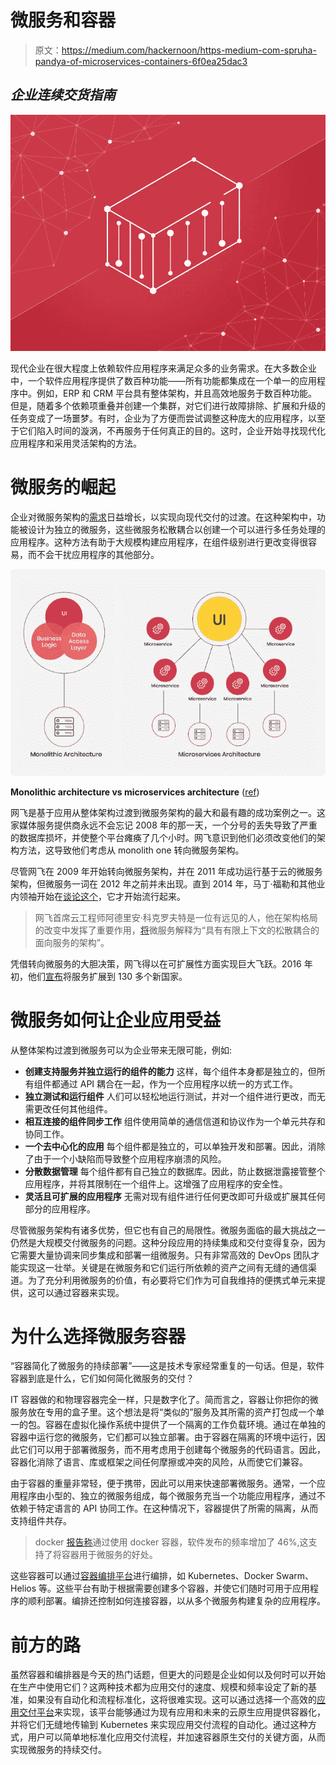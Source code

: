 # 微服务和容器

> 原文：<https://medium.com/hackernoon/https-medium-com-spruha-pandya-of-microservices-containers-6f0ea25dac3>

## *企业连续交货指南*

![](img/8f531cfbf9814941316d10d66881117b.png)

现代企业在很大程度上依赖软件应用程序来满足众多的业务需求。在大多数企业中，一个软件应用程序提供了数百种功能——所有功能都集成在一个单一的应用程序中。例如，ERP 和 CRM 平台具有整体架构，并且高效地服务于数百种功能。但是，随着多个依赖项重叠并创建一个集群，对它们进行故障排除、扩展和升级的任务变成了一场噩梦。有时，企业为了方便而尝试调整这种庞大的应用程序，以至于它们陷入时间的漩涡，不再服务于任何真正的目的。这时，企业开始寻找现代化应用程序和采用灵活架构的方法。

# 微服务的崛起

企业对微服务架构的[需求](https://dzone.com/articles/new-research-shows-63-percent-of-enterprises-are-a)日益增长，以实现向现代交付的过渡。在这种架构中，功能被设计为独立的微服务，这些微服务松散耦合以创建一个可以进行多任务处理的应用程序。这种方法有助于大规模构建应用程序，在组件级别进行更改变得很容易，而不会干扰应用程序的其他部分。

![](img/de09c0a0de555829b3d3da0e91b9cefe.png)

**Monolithic architecture vs microservices architecture** ([ref](https://dev.to/alex_barashkov/microservices-vs-monolith-architecture-4l1m))

网飞是基于应用从整体架构过渡到微服务架构的最大和最有趣的成功案例之一。这家媒体服务提供商永远不会忘记 2008 年的那一天，一个分号的丢失导致了严重的数据库损坏，并使整个平台瘫痪了几个小时。网飞意识到他们必须改变他们的架构方法，这导致他们考虑从 monolith one 转向微服务架构。

尽管网飞在 2009 年开始转向微服务架构，并在 2011 年成功运行基于云的微服务架构，但微服务一词在 2012 年之前并未出现。直到 2014 年，马丁·福勒和其他业内领袖开始在[谈论这个](https://martinfowler.com/articles/microservices.html)，它才开始流行起来。

> 网飞首席云工程师阿德里安·科克罗夫特是一位有远见的人，他在架构格局的改变中发挥了重要作用，[将](https://www.slideshare.net/adriancockcroft/microservices-workshop-all-topics-deck-2016?ref=https://www.slideshare.net/adriancockcroft/slideshelf)微服务解释为“具有有限上下文的松散耦合的面向服务的架构”。

凭借转向微服务的大胆决策，网飞得以在可扩展性方面实现巨大飞跃。2016 年初，他们[宣布](https://media.netflix.com/en/press-releases/netflix-is-now-available-around-the-world)将服务扩展到 130 多个新国家。

# 微服务如何让企业应用受益

从整体架构过渡到微服务可以为企业带来无限可能，例如:

*   **创建支持服务并独立运行的组件的能力**
    这样，每个组件本身都是独立的，但所有组件都通过 API 耦合在一起，作为一个应用程序以统一的方式工作。
*   **独立测试和运行组件**
    人们可以轻松地运行测试，并对一个组件进行更改，而无需更改任何其他组件。
*   **相互连接的组件同步工作** 组件使用简单的通信信道和协议作为一个单元共存和协同工作。
*   **一个去中心化的应用**
    每个组件都是独立的，可以单独开发和部署。因此，消除了由于一个小缺陷而导致整个应用程序崩溃的风险。
*   **分散数据管理** 每个组件都有自己独立的数据库。因此，防止数据泄露接管整个应用程序，并将其限制在一个组件上。这增强了应用程序的安全性。
*   **灵活且可扩展的应用程序**
    无需对现有组件进行任何更改即可升级或扩展其任何部分的应用程序。

尽管微服务架构有诸多优势，但它也有自己的局限性。微服务面临的最大挑战之一仍然是大规模交付微服务的问题。这种分段应用的持续集成和交付变得复杂，因为它需要大量协调来同步集成和部署一组微服务。只有非常高效的 DevOps 团队才能实现这一壮举。关键是在微服务和它们运行所依赖的资产之间有无缝的通信渠道。为了充分利用微服务的价值，有必要将它们作为可自我维持的便携式单元来提供，这可以通过容器来实现。

# 为什么选择微服务容器

“容器简化了微服务的持续部署”——这是技术专家经常重复的一句话。但是，软件容器到底是什么，它们如何简化微服务的交付？

IT 容器做的和物理容器完全一样，只是数字化了。简而言之，容器让你把你的微服务放在专用的盒子里。这个想法是将“类似的”服务及其所需的资产打包成一个单一的包。容器在虚拟化操作系统中提供了一个隔离的工作负载环境。通过在单独的容器中运行您的微服务，它们都可以独立部署。由于容器在隔离的环境中运行，因此它们可以用于部署微服务，而不用考虑用于创建每个微服务的代码语言。因此，容器化消除了语言、库或框架之间任何摩擦或冲突的风险，从而使它们兼容。

由于容器的重量非常轻，便于携带，因此可以用来快速部署微服务。通常，一个应用程序由小型的、独立的微服务组成，每个微服务充当一个功能应用程序，通过不依赖于特定语言的 API 协同工作。在这种情况下，容器提供了所需的隔离，从而支持组件共存。

> docker [报告称](https://blog.docker.com/2016/04/the-modern-software-supply-chain-runs-on-docker/%5C)通过使用 docker 容器，软件发布的频率增加了 46%,这支持了将容器用于微服务的好处。

这些容器可以通过[容器编排平台](https://www.g2crowd.com/categories/container-orchestration)进行编排，如 Kubernetes、Docker Swarm、Helios 等。这些平台有助于根据需要创建多个容器，并使它们随时可用于应用程序的顺利部署。编排还控制如何连接容器，以从多个微服务构建复杂的应用程序。

# 前方的路

虽然容器和编排器是今天的热门话题，但更大的问题是企业如何以及何时可以开始在生产中使用它们？这两种技术都为应用交付的速度、规模和频率设定了新的基准，如果没有自动化和流程标准化，这将很难实现。这可以通过选择一个高效的[应用交付平台](https://www.hyscale.io/)来实现，该平台能够通过为现有应用和未来的云原生应用提供容器化，并将它们无缝地传输到 Kubernetes 来实现应用交付流程的自动化。通过这种方式，用户可以简单地标准化应用交付流程，并加速容器原生交付的关键方面，从而实现微服务的持续交付。
